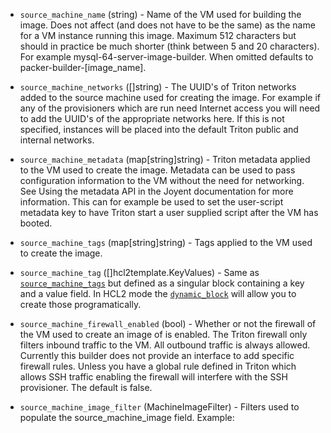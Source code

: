 <!-- Code generated from the comments of the SourceMachineConfig struct in builder/triton/source_machine_config.go; DO NOT EDIT MANUALLY -->

-   `source_machine_name` (string) - Name of the VM used for building the
    image. Does not affect (and does not have to be the same) as the name for a
    VM instance running this image. Maximum 512 characters but should in
    practice be much shorter (think between 5 and 20 characters). For example
    mysql-64-server-image-builder. When omitted defaults to
    packer-builder-[image_name].
    
-   `source_machine_networks` ([]string) - The UUID's of Triton
    networks added to the source machine used for creating the image. For
    example if any of the provisioners which are run need Internet access you
    will need to add the UUID's of the appropriate networks here. If this is
    not specified, instances will be placed into the default Triton public and
    internal networks.
    
-   `source_machine_metadata` (map[string]string) - Triton metadata
    applied to the VM used to create the image. Metadata can be used to pass
    configuration information to the VM without the need for networking. See
    Using the metadata
    API in the
    Joyent documentation for more information. This can for example be used to
    set the user-script metadata key to have Triton start a user supplied
    script after the VM has booted.
    
-   `source_machine_tags` (map[string]string) - Tags applied to the VM used to create the image.
    
-   `source_machine_tag` ([]hcl2template.KeyValues) - Same as [`source_machine_tags`](#source_machine_tags) but defined as a
    singular block containing a key and a value field. In HCL2 mode the
    [`dynamic_block`](https://packer.io/docs/configuration/from-1.5/expressions.html#dynamic-blocks)
    will allow you to create those programatically.
    
-   `source_machine_firewall_enabled` (bool) - Whether or not the firewall
    of the VM used to create an image of is enabled. The Triton firewall only
    filters inbound traffic to the VM. All outbound traffic is always allowed.
    Currently this builder does not provide an interface to add specific
    firewall rules. Unless you have a global rule defined in Triton which
    allows SSH traffic enabling the firewall will interfere with the SSH
    provisioner. The default is false.
    
-   `source_machine_image_filter` (MachineImageFilter) - Filters used to populate the
    source_machine_image field. Example:
    